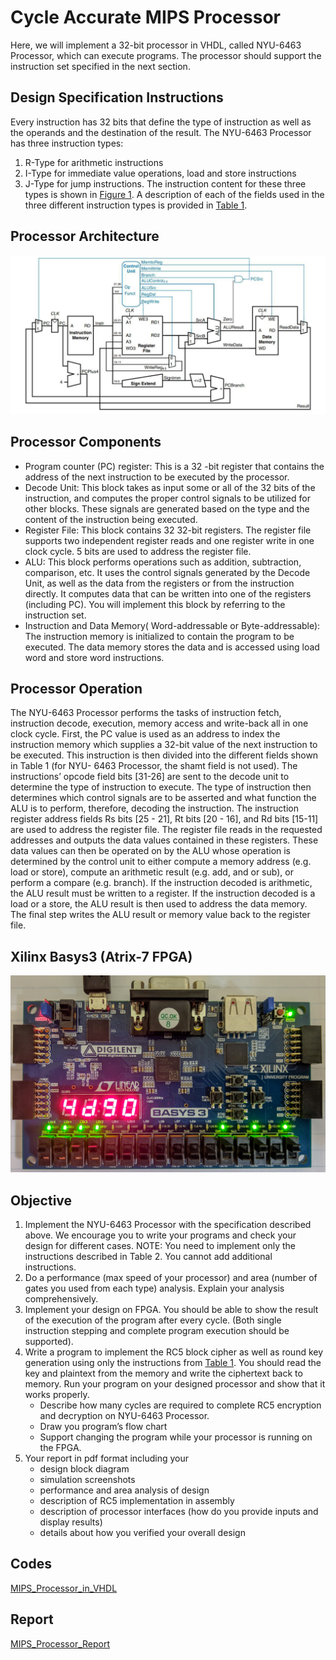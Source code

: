 # Cycle Accurate MIPS Processor
 
Here, we will implement a 32-bit processor in VHDL, called NYU-6463 Processor, which can execute programs. The processor should support the instruction set specified in the next section.

## Design Specification Instructions

Every instruction has 32 bits that define the type of instruction as well as the operands and the destination of the result. The NYU-6463 Processor has three instruction types: 
1. R-Type for arithmetic instructions
2. I-Type for immediate value operations, load and store instructions
3. J-Type for jump instructions. The instruction content for these three types is shown in [Figure 1](https://github.com/rhitvik/Cycle_accurate_MIPS_Processor/blob/master/Project_Report/ACHD-Final_Project_V3_Objective.pdf). A description of each of the fields used in the three different instruction types is provided in [Table 1](https://github.com/rhitvik/Cycle_accurate_MIPS_Processor/blob/master/Project_Report/ACHD-Final_Project_V3_Objective.pdf).

## Processor Architecture
![](https://github.com/rhitvik/Cycle_accurate_MIPS_Processor/blob/master/Images_and_Screenshots/MIPS_arcitecture.PNG)

## Processor Components
* Program counter (PC) register: This is a 32 -bit register that contains the address of the next instruction to be executed by the processor.
* Decode Unit: This block takes as input some or all of the 32 bits of the instruction, and computes the proper control signals to be utilized for other blocks. These signals are generated based on the type and the content of the instruction being executed.
* Register File: This block contains 32 32-bit registers. The register file supports two independent register reads and one register write in one clock cycle. 5 bits are used to address the register file.
* ALU: This block performs operations such as addition, subtraction, comparison, etc. It uses the control signals generated by the Decode Unit, as well as the data from the registers or from the instruction directly. It computes data that can be written into one of the registers (including PC). You will implement this block by referring to the instruction set.
* Instruction and Data Memory( Word-addressable or Byte-addressable): The instruction memory is initialized to contain the program to be executed. The data memory stores the data and is accessed using load word and store word instructions.

## Processor Operation
The NYU-6463 Processor performs the tasks of instruction fetch, instruction decode, execution, memory access and write-back all in one clock cycle. First, the PC value is used as an address to index the instruction memory which supplies a 32-bit value of the next instruction to be executed. This instruction is then divided into the different fields shown in Table 1 (for NYU- 6463 Processor, the shamt field is not used). The instructions’ opcode field bits [31-26] are sent to the decode unit to determine the type of instruction to execute. The type of instruction then determines which control signals are to be asserted and what function the ALU is to perform, therefore, decoding the instruction. The instruction register address fields Rs bits [25 - 21], Rt bits [20 - 16], and Rd bits [15-11] are used to address the register file. The register file reads in the requested addresses and outputs the data values contained in these registers. These data values can then be operated on by the ALU whose operation is determined by the control unit to either compute a memory address (e.g. load or store), compute an arithmetic result (e.g. add, and or sub), or perform a compare (e.g. branch). If the instruction decoded is arithmetic, the ALU result must be written to a register. If the instruction decoded is a load or a store, the ALU result is then used to address the data memory. The final step writes the ALU result or memory value back to the register file.

## Xilinx Basys3 (Atrix-7 FPGA)
![](https://github.com/rhitvik/Cycle_accurate_MIPS_Processor/blob/master/Images_and_Screenshots/Basys3.jpg)

## Objective
1. Implement the NYU-6463 Processor with the specification described above. We encourage you to write your programs and check your design for different cases. NOTE: You need to
implement only the instructions described in Table 2. You cannot add additional instructions.
2. Do a performance (max speed of your processor) and area (number of gates you used from each type) analysis. Explain your analysis comprehensively.
3. Implement your design on FPGA. You should be able to show the result of the execution of the program after every cycle. (Both single instruction stepping and complete program execution should be supported).
4. Write a program to implement the RC5 block cipher as well as round key generation using only the instructions from [Table 1](https://github.com/rhitvik/Cycle_accurate_MIPS_Processor/blob/master/Project_Report/ACHD-Final_Project_V3_Objective.pdf). You should read the key and plaintext from the memory and write the ciphertext back to memory. Run your program on your designed processor and show that it works properly.
    * Describe how many cycles are required to complete RC5 encryption and decryption on
    NYU-6463 Processor.
    * Draw you program’s flow chart
    * Support changing the program while your processor is running on the FPGA.
5. Your report in pdf format including your
    * design block diagram
    * simulation screenshots
    * performance and area analysis of design
    * description of RC5 implementation in assembly
    * description of processor interfaces (how do you provide inputs and display results)
    * details about how you verified your overall design

## Codes
[MIPS_Processor_in_VHDL](https://github.com/rhitvik/Cycle_accurate_MIPS_Processor/tree/master/Codes_VHDL)

## Report
[MIPS_Processor_Report](https://github.com/rhitvik/Cycle_accurate_MIPS_Processor/blob/master/Project_Report/Project_Report.pdf)
